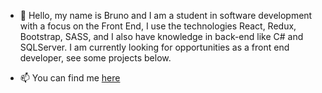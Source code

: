 - 👋 Hello, my name is Bruno and I am a student in software development with a focus on the Front End, I use the technologies React, Redux, Bootstrap, SASS, and I also have knowledge in back-end like C# and SQLServer. I am currently looking for opportunities as a front end developer, see some projects below.

- 📫 You can find me [here](https://www.linkedin.com/in/brunoumbelino/)

<!---
BrunoUmbelino/BrunoUmbelino is a ✨ special ✨ repository because its `README.md` (this file) appears on your GitHub profile.
You can click the Preview link to take a look at your changes.
--->
